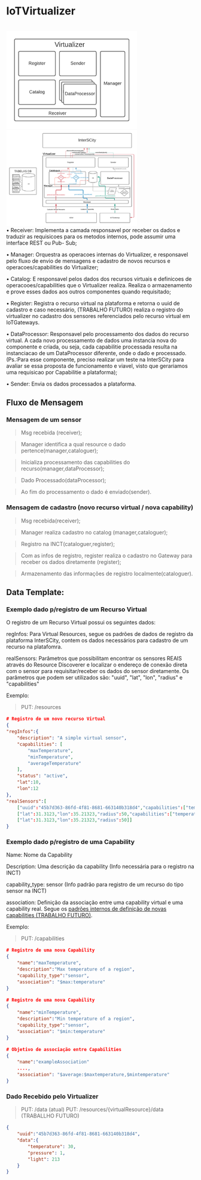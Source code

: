 # IoTVirtualizer

<br>
<img src="Virtualizer.png" width="350">
<br>
<img src="virtualizer_fluxo.png" width="350">
<br>
• Receiver: Implementa a camada responsavel por receber os dados e traduzir as
requisicoes para os metodos internos, pode assumir uma interface REST ou Pub-
Sub;

• Manager: Orquestra as operacoes internas do Virtualizer, e responsavel pelo
fluxo de envio de mensagens e cadastro de novos recursos e operacoes/capabilities
do Virtualizer;

• Catalog: E responsavel pelos dados dos recursos virtuais e definicoes de
operacooes/capabilities que o Virtualizer realiza. Realiza o armazenamento e prove
esses dados aos outros componentes quando requisitado;

• Register: Registra o recurso virtual na plataforma e retorna o uuid de cadastro e caso necessário, (TRABALHO FUTURO) realiza o registro do virtualizer no cadastro dos sensores referenciados pelo recurso virtual em IoTGateways.

• DataProcessor: Responsavel pelo processamento dos dados do recurso virtual. A
cada novo processamento de dados uma instancia nova do componente e criada,
ou seja, cada capabilitie processada resulta na instanciacao de um DataProcessor
diferente, onde o dado e processado. (Ps.:Para esse componente, preciso realizar
um teste na InterSCity para avaliar se essa proposta de funcionamento e viavel,
visto que gerariamos uma requisicao por Capabilitie a plataforma);

• Sender: Envia os dados processados a plataforma.

## Fluxo de Mensagem

### Mensagem de um sensor
>Msg recebida (receiver);

>Manager identifica a qual resource o dado pertence(manager,cataloguer);

>Inicializa processamento das capabilities do recurso(manager,dataProcessor);

>Dado Processado(dataProcessor);

>Ao fim do processamento o dado é enviado(sender).

### Mensagem de cadastro (novo recurso virtual / nova capability)

>Msg recebida(receiver);

>Manager realiza cadastro no catalog (manager,cataloguer);

>Registro na INCT(cataloguer,register);

>Com as infos de registro, register realiza o cadastro no Gateway para receber os dados diretamente (register);

>Armazenamento das informações de registro localmente(cataloguer).


## Data Template: 

### Exemplo dado p/registro de um Recurso Virtual

O registro de um Recurso Virtual possui os seguintes dados:

regInfos: Para Virtual Resources, segue os padrões de dados de registro da plataforma InterSCity, contem os dados necessários para cadastro de um recurso na platafomra.

realSensors: Parâmetros que possibilitam encontrar os sensores REAIS através do Resource Discoverer e localizar o endereço de conexão direta com o sensor para requisitar/receber os dados do sensor diretamente. Os parâmetros que podem ser utilizados são: "uuid", "lat", "lon", "radius" e "capabilities"

Exemplo:

>PUT: /resources

```json
# Registro de um novo recurso Virtual
{
"regInfos":{
	"description": "A simple virtual sensor",
	"capabilities": [
		"maxTemperature",
		"minTemperature",
		"averageTemperature"
	],
	"status": "active",
	"lat":10,
	"lon":12
},
"realSensors":[
	["uuid":"45b7d363-86fd-4f81-8681-663140b318d4","capabilities":["temperature"]],
	["lat":31.3123,"lon":35.21323,"radius":50,"capabilities":["temperature","pressure"]],
	["lat":31.3123,"lon":35.21323,"radius":50]]
}
```
### Exemplo dado p/registro de uma Capability

Name: Nome da Capability

Description: Uma descrição da capability (Info necessária para o registro na INCT)

capability_type: sensor (Info padrão para registro de um recurso do tipo sensor na INCT)

association: Definição da associação entre uma capability virtual e uma capability real. Segue os [padrões internos de definição de novas capabilities (TRABALHO FUTURO)](defCapability.md).

Exemplo:

>PUT: /capabilities

```json
# Registro de uma nova Capability
{
	"name":"maxTemperature",
	"description":"Max temperature of a region",
	"capability_type":"sensor",
	"association": "$max:temperature" 
}                                           
```
```json
# Registro de uma nova Capability
{
	"name":"minTemperature",
	"description":"Min temperature of a region",
	"capability_type":"sensor",
	"association": "$min:temperature" 
}                                           
```
```json
# Objetivo de associação entre Capabilities
{
	"name":"exampleAssociation"
	....,
	"association": "$average:$maxtemperature,$mintemperature" 
}                                           
```

### Dado Recebido pelo Virtualizer

>PUT: /data (atual)
>PUT: /resources/{virtualResource}/data (TRABALLHO FUTURO)
```json
{
	"uuid":"45b7d363-86fd-4f81-8681-663140b318d4",
	"data":{
		"temperature": 30,
		"pressure": 1,
		"light": 213
	}
}
```
